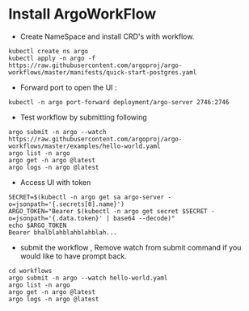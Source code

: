 # Install ArgoWorkFlow 
- Create NameSpace and install CRD's with workflow. 
```
kubectl create ns argo
kubectl apply -n argo -f https://raw.githubusercontent.com/argoproj/argo-workflows/master/manifests/quick-start-postgres.yaml
```
- Forward port to open the UI : 
```
kubectl -n argo port-forward deployment/argo-server 2746:2746
```
- Test workflow by submitting following 

```
argo submit -n argo --watch https://raw.githubusercontent.com/argoproj/argo-workflows/master/examples/hello-world.yaml
argo list -n argo
argo get -n argo @latest
argo logs -n argo @latest
```
- Access UI with token 
```
SECRET=$(kubectl -n argo get sa argo-server -o=jsonpath='{.secrets[0].name}')
ARGO_TOKEN="Bearer $(kubectl -n argo get secret $SECRET -o=jsonpath='{.data.token}' | base64 --decode)"
echo $ARGO_TOKEN
Bearer bhalblahblahblahblah...
```
- submit the workflow , Remove watch from submit command if you would like to have prompt back.
```
cd workflows
argo submit -n argo --watch hello-world.yaml
argo list -n argo
argo get -n argo @latest
argo logs -n argo @latest
``` 